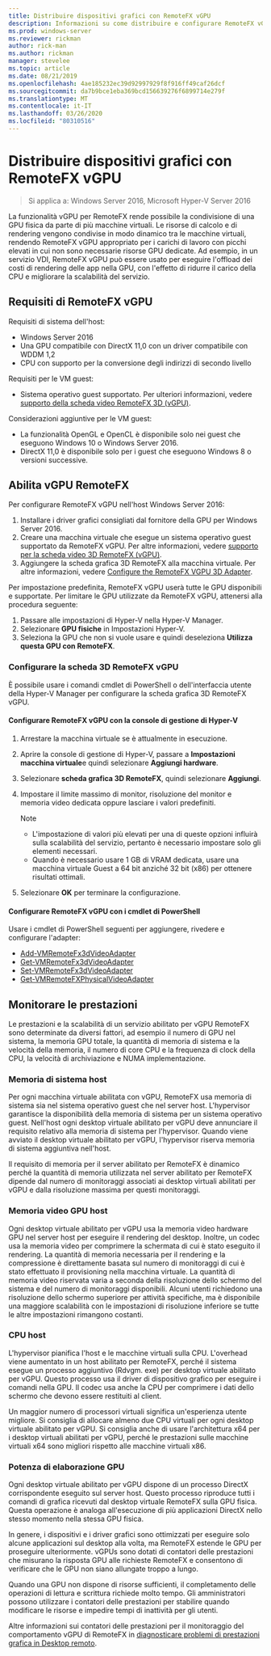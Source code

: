 ```yaml
---
title: Distribuire dispositivi grafici con RemoteFX vGPU
description: Informazioni su come distribuire e configurare RemoteFX vGPU in Windows Server
ms.prod: windows-server
ms.reviewer: rickman
author: rick-man
ms.author: rickman
manager: stevelee
ms.topic: article
ms.date: 08/21/2019
ms.openlocfilehash: 4ae185232ec39d92997929f8f916ff49caf26dcf
ms.sourcegitcommit: da7b9bce1eba369bcd156639276f6899714e279f
ms.translationtype: MT
ms.contentlocale: it-IT
ms.lasthandoff: 03/26/2020
ms.locfileid: "80310516"
---
```

# <a name="deploy-graphics-devices-using-remotefx-vgpu"></a>Distribuire dispositivi grafici con RemoteFX vGPU

> Si applica a: Windows Server 2016, Microsoft Hyper-V Server 2016

La funzionalità vGPU per RemoteFX rende possibile la condivisione di una GPU fisica da parte di più macchine virtuali. Le risorse di calcolo e di rendering vengono condivise in modo dinamico tra le macchine virtuali, rendendo RemoteFX vGPU appropriato per i carichi di lavoro con picchi elevati in cui non sono necessarie risorse GPU dedicate. Ad esempio, in un servizio VDI, RemoteFX vGPU può essere usato per eseguire l'offload dei costi di rendering delle app nella GPU, con l'effetto di ridurre il carico della CPU e migliorare la scalabilità del servizio.

## <a name="remotefx-vgpu-requirements"></a>Requisiti di RemoteFX vGPU

Requisiti di sistema dell'host:

- Windows Server 2016
- Una GPU compatibile con DirectX 11,0 con un driver compatibile con WDDM 1,2
- CPU con supporto per la conversione degli indirizzi di secondo livello

Requisiti per le VM guest:

- Sistema operativo guest supportato. Per ulteriori informazioni, vedere [supporto della scheda video RemoteFX 3D (vGPU)](../../../remote/remote-desktop-services/rds-supported-config.md#remotefx-3d-video-adapter-vgpu-support).

Considerazioni aggiuntive per le VM guest:

- La funzionalità OpenGL e OpenCL è disponibile solo nei guest che eseguono Windows 10 o Windows Server 2016.  
- DirectX 11,0 è disponibile solo per i guest che eseguono Windows 8 o versioni successive.

## <a name="enable-remotefx-vgpu"></a>Abilita vGPU RemoteFX

Per configurare RemoteFX vGPU nell'host Windows Server 2016:

1. Installare i driver grafici consigliati dal fornitore della GPU per Windows Server 2016.
2. Creare una macchina virtuale che esegue un sistema operativo guest supportato da RemoteFX vGPU. Per altre informazioni, vedere [supporto per la scheda video 3D RemoteFX (vGPU)](../../../remote/remote-desktop-services/rds-supported-config.md#remotefx-3d-video-adapter-vgpu-support).
3. Aggiungere la scheda grafica 3D RemoteFX alla macchina virtuale. Per altre informazioni, vedere [Configure the RemoteFX VGPU 3D Adapter](#configure-the-remotefx-vgpu-3d-adapter).

Per impostazione predefinita, RemoteFX vGPU userà tutte le GPU disponibili e supportate. Per limitare le GPU utilizzate da RemoteFX vGPU, attenersi alla procedura seguente:

1. Passare alle impostazioni di Hyper-V nella Hyper-V Manager.
2. Selezionare **GPU fisiche** in Impostazioni Hyper-V.
3. Seleziona la GPU che non si vuole usare e quindi deseleziona **Utilizza questa GPU con RemoteFX**.

### <a name="configure-the-remotefx-vgpu-3d-adapter"></a>Configurare la scheda 3D RemoteFX vGPU

È possibile usare i comandi cmdlet di PowerShell o dell'interfaccia utente della Hyper-V Manager per configurare la scheda grafica 3D RemoteFX vGPU.

#### <a name="configure-remotefx-vgpu-with-hyper-v-manager"></a>Configurare RemoteFX vGPU con la console di gestione di Hyper-V

1. Arrestare la macchina virtuale se è attualmente in esecuzione.
2. Aprire la console di gestione di Hyper-V, passare a **Impostazioni macchina virtuale**e quindi selezionare **Aggiungi hardware**.
3. Selezionare **scheda grafica 3D RemoteFX**, quindi selezionare **Aggiungi**.
4. Impostare il limite massimo di monitor, risoluzione del monitor e memoria video dedicata oppure lasciare i valori predefiniti.

   > [!NOTE]
   > - L'impostazione di valori più elevati per una di queste opzioni influirà sulla scalabilità del servizio, pertanto è necessario impostare solo gli elementi necessari.
   > - Quando è necessario usare 1 GB di VRAM dedicata, usare una macchina virtuale Guest a 64 bit anziché 32 bit (x86) per ottenere risultati ottimali.

5. Selezionare **OK** per terminare la configurazione.

#### <a name="configure-remotefx-vgpu-with-powershell-cmdlets"></a>Configurare RemoteFX vGPU con i cmdlet di PowerShell

Usare i cmdlet di PowerShell seguenti per aggiungere, rivedere e configurare l'adapter:

- [Add-VMRemoteFx3dVideoAdapter](https://docs.microsoft.com/powershell/module/hyper-v/add-vmremotefx3dvideoadapter?view=win10-ps)
- [Get-VMRemoteFx3dVideoAdapter](https://docs.microsoft.com/powershell/module/hyper-v/get-vmremotefx3dvideoadapter?view=win10-ps)
- [Set-VMRemoteFx3dVideoAdapter](https://docs.microsoft.com/powershell/module/hyper-v/set-vmremotefx3dvideoadapter?view=win10-ps)
- [Get-VMRemoteFXPhysicalVideoAdapter](https://docs.microsoft.com/powershell/module/hyper-v/get-vmremotefxphysicalvideoadapter?view=win10-ps)

## <a name="monitor-performance"></a>Monitorare le prestazioni

Le prestazioni e la scalabilità di un servizio abilitato per vGPU RemoteFX sono determinate da diversi fattori, ad esempio il numero di GPU nel sistema, la memoria GPU totale, la quantità di memoria di sistema e la velocità della memoria, il numero di core CPU e la frequenza di clock della CPU, la velocità di archiviazione e NUMA implementazione.

### <a name="host-system-memory"></a>Memoria di sistema host

Per ogni macchina virtuale abilitata con vGPU, RemoteFX usa memoria di sistema sia nel sistema operativo guest che nel server host. L'hypervisor garantisce la disponibilità della memoria di sistema per un sistema operativo guest. Nell'host ogni desktop virtuale abilitato per vGPU deve annunciare il requisito relativo alla memoria di sistema per l'hypervisor. Quando viene avviato il desktop virtuale abilitato per vGPU, l'hypervisor riserva memoria di sistema aggiuntiva nell'host.

Il requisito di memoria per il server abilitato per RemoteFX è dinamico perché la quantità di memoria utilizzata nel server abilitato per RemoteFX dipende dal numero di monitoraggi associati ai desktop virtuali abilitati per vGPU e dalla risoluzione massima per questi monitoraggi.

### <a name="host-gpu-video-memory"></a>Memoria video GPU host

Ogni desktop virtuale abilitato per vGPU usa la memoria video hardware GPU nel server host per eseguire il rendering del desktop. Inoltre, un codec usa la memoria video per comprimere la schermata di cui è stato eseguito il rendering. La quantità di memoria necessaria per il rendering e la compressione è direttamente basata sul numero di monitoraggi di cui è stato effettuato il provisioning nella macchina virtuale. La quantità di memoria video riservata varia a seconda della risoluzione dello schermo del sistema e del numero di monitoraggi disponibili. Alcuni utenti richiedono una risoluzione dello schermo superiore per attività specifiche, ma è disponibile una maggiore scalabilità con le impostazioni di risoluzione inferiore se tutte le altre impostazioni rimangono costanti.

### <a name="host-cpu"></a>CPU host

L'hypervisor pianifica l'host e le macchine virtuali sulla CPU. L'overhead viene aumentato in un host abilitato per RemoteFX, perché il sistema esegue un processo aggiuntivo (Rdvgm. exe) per desktop virtuale abilitato per vGPU. Questo processo usa il driver di dispositivo grafico per eseguire i comandi nella GPU. Il codec usa anche la CPU per comprimere i dati dello schermo che devono essere restituiti al client.

Un maggior numero di processori virtuali significa un'esperienza utente migliore. Si consiglia di allocare almeno due CPU virtuali per ogni desktop virtuale abilitato per vGPU. Si consiglia anche di usare l'architettura x64 per i desktop virtuali abilitati per vGPU, perché le prestazioni sulle macchine virtuali x64 sono migliori rispetto alle macchine virtuali x86.

### <a name="gpu-processing-power"></a>Potenza di elaborazione GPU

Ogni desktop virtuale abilitato per vGPU dispone di un processo DirectX corrispondente eseguito sul server host. Questo processo riproduce tutti i comandi di grafica ricevuti dal desktop virtuale RemoteFX sulla GPU fisica. Questa operazione è analoga all'esecuzione di più applicazioni DirectX nello stesso momento nella stessa GPU fisica.

In genere, i dispositivi e i driver grafici sono ottimizzati per eseguire solo alcune applicazioni sul desktop alla volta, ma RemoteFX estende le GPU per proseguire ulteriormente. vGPUs sono dotati di contatori delle prestazioni che misurano la risposta GPU alle richieste RemoteFX e consentono di verificare che le GPU non siano allungate troppo a lungo.

Quando una GPU non dispone di risorse sufficienti, il completamento delle operazioni di lettura e scrittura richiede molto tempo. Gli amministratori possono utilizzare i contatori delle prestazioni per stabilire quando modificare le risorse e impedire tempi di inattività per gli utenti.

Altre informazioni sui contatori delle prestazioni per il monitoraggio del comportamento vGPU di RemoteFX in [diagnosticare problemi di prestazioni grafica in Desktop remoto](https://docs.microsoft.com/azure/virtual-desktop/remotefx-graphics-performance-counters).
